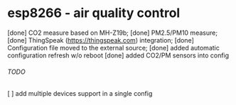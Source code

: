 # esp8266 - air quality control

[done] CO2 measure based on MH-Z19b;
[done] PM2.5/PM10 measure;
[done] ThingSpeak (https://thingspeak.com) integration;
[done] Configuration file moved to the external source;
[done] added automatic configuration refresh w/o reboot
[done] added CO2/PM sensors into config

###### TODO

[ ] add multiple devices support in a single config
